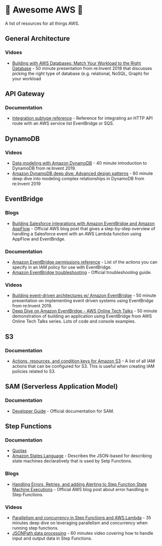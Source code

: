 # :rocket: Awesome AWS :rocket:

A list of resources for all things AWS.

## General Architecture

### Vidoes

* [Building with AWS Databases: Match Your Workload to the Right Database](https://www.youtube.com/watch?v=hwnNbLXN4vA) - 50 minute presentation from re:Invent 2018 that discusses picking the right type of database (e.g. relational, NoSQL, Graph) for your workload 

## API Gateway

### Documentation

* [Integration subtype reference](https://docs.aws.amazon.com/apigateway/latest/developerguide/http-api-develop-integrations-aws-services-reference.html) - Reference for integrating an HTTP API route with an AWS service list EventBridge or SQS.

## DynamoDB

### Videos

* [Data modeling with Amazon DynamoDB](https://www.youtube.com/watch?v=DIQVJqiSUkE) - 40 minute introduction to DynamoDB from re:Invent 2019.
* [Amazon DynamoDB deep dive: Advanced design patterns](https://www.youtube.com/watch?v=6yqfmXiZTlM) - 60 minute deep dive into modeling complex relationships in DynamoDB from re:Invent 2019

## EventBridge

### Blogs

* [Building Salesforce integrations with Amazon EventBridge and Amazon AppFlow](https://aws.amazon.com/blogs/compute/building-salesforce-integrations-with-amazon-eventbridge/) - Official AWS blog post that gives a step-by-step overview of handling a Salesforce event with an AWS Lambda function using AppFlow and EventBridge.

### Documentation

* [Amazon EventBridge permissions reference](https://docs.aws.amazon.com/eventbridge/latest/userguide/eb-permissions-reference.html) - List of the actions you can specify in an IAM policy for use with EventBridge.
* [Amazon EventBridge troubleshooting](https://docs.aws.amazon.com/eventbridge/latest/userguide/eb-troubleshooting.html) - Official troubleshooting guide.

### Videos

* [Building event-driven architectures w/ Amazon EventBridge](https://www.youtube.com/watch?v=Hih-bF8qYgU) - 50 minute presentation on implementing event driven systems using EventBridge from re:Invent 2019.
* [Deep Dive on Amazon EventBridge - AWS Online Tech Talks](https://www.youtube.com/watch?v=28B4L1fnnGM) - 50 minute demonstration of building an application using EventBridge from AWS Online Tech Talks series. Lots of code and console examples.

## S3

### Documentation

* [Actions, resources, and condition keys for Amazon S3](https://docs.aws.amazon.com/service-authorization/latest/reference/list_amazons3.html) - A list of all IAM actions that can be configured for S3. This is useful when creating IAM policies related to S3.

## SAM (Serverless Application Model)

### Documentation

* [Developer Guide](https://docs.aws.amazon.com/serverless-application-model/latest/developerguide/what-is-sam.html) - Official documentation for SAM.

## Step Functions

### Documentation

* [Quotas](https://docs.aws.amazon.com/step-functions/latest/dg/limits-overview.html)
* [Amazon States Language](https://states-language.net/spec.html) - Describes the JSON-based for describing state machines declaratively that is used by Setp Functions.

### Blogs

* [Handling Errors, Retries, and adding Alerting to Step Function State Machine Executions](https://aws.amazon.com/blogs/developer/handling-errors-retries-and-adding-alerting-to-step-function-state-machine-executions/) - Official AWS blog post about error handling in Step Functions.

### Videos

* [Parallelism and concurrency in Step Functions and AWS Lambda](https://www.youtube.com/watch?v=At5mw8T2riY) - 35 minutes deep dive on leveraging parallelism and concurrency when running step functions.
* [JSONPath data processing](https://www.youtube.com/watch?v=QpZ6IdKvOdw) - 60 minutes video covering how to handle input and output data in Step Functions.

